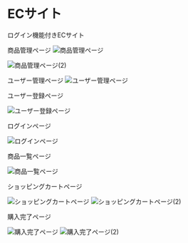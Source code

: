 # ECサイト
ログイン機能付きECサイト

商品管理ページ
![商品管理ページ](https://user-images.githubusercontent.com/92624621/184500456-f1d4de0e-001d-4640-a169-fd3ff73ec90a.png)


![商品管理ページ(2)](https://user-images.githubusercontent.com/92624621/184500807-331a00cb-09c8-4525-bfbe-e8a6a12cee32.png)

ユーザー管理ページ
![ユーザー管理ページ](https://user-images.githubusercontent.com/92624621/184500917-967f5685-2a27-4a70-a892-7052ad46ffae.png)

ユーザー登録ページ

![ユーザー登録ページ](https://user-images.githubusercontent.com/92624621/184501076-b9da3a2f-4fbf-493c-96ea-5614b0af7189.png)

ログインページ

![ログインページ](https://user-images.githubusercontent.com/92624621/184501130-c4e494a3-a4b6-4481-bf79-5b67a18ce795.png)

商品一覧ページ

![商品一覧ページ](https://user-images.githubusercontent.com/92624621/184501184-62a1873e-4c63-4546-ba36-26afdb08cf26.png)

ショッピングカートページ

![ショッピングカートページ](https://user-images.githubusercontent.com/92624621/184501298-bffb3c01-07de-43b9-9f74-72efc39479a2.png)
![ショッピングカートページ(2)](https://user-images.githubusercontent.com/92624621/184501304-b6e601c7-f28e-4bb3-9c26-84270f632a38.png)

購入完了ページ

![購入完了ページ](https://user-images.githubusercontent.com/92624621/184501444-65087dca-6458-426c-a9e9-8dcbbe44457a.png)
![購入完了ページ(2)](https://user-images.githubusercontent.com/92624621/184501445-66eab53f-a2dc-4b57-b99a-bfa897d233f8.png)

